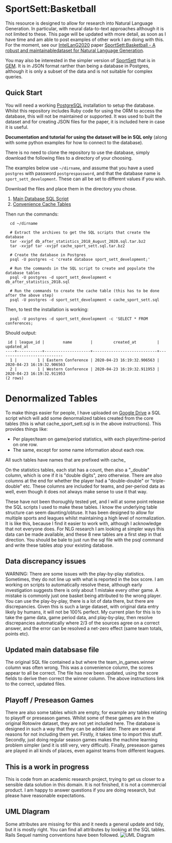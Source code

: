 # SportSett:Basketball

This resource is designed to allow for research into Natural Language Generation.  In particular, with neural data-to-text approaches although it is not limited to these.  This page will be updated with more detail, as soon as I have time and am able to post examples of other work I am doing with this.  For the moment, see our [IntelLanG2020](https://intellang.github.io/papers/) paper [SportSett:Basketball - A robust and maintainabledataset for Natural Language Generation](https://intellang.github.io/papers/5-IntelLanG_2020_paper_5.pdf).

You may also be interested in the simpler version of [SportSett](https://gem-benchmark.com/data_cards/sportsett_basketball) that is in [GEM](https://gem-benchmark.com/).  It is in JSON format rarther than being a database in Postgres, although it is only a subset of the data and is not suitable for complex queries.

## Quick Start
You will need a working [PostgreSQL](https://www.postgresql.org/) installation to setup the database.  Whilst this repository includes Ruby code for using the ORM to access the database, this will not be maintained or supported.  It was used to built the dataset and for creating JSON files for the paper, it is included here in case it is useful.

**Documentation and tutorial for using the dataset will be in SQL only** (along with some python examples for how to connect to the database).

There is no need to clone the repository to use the database, simply download the following files to a directory of your choosing.

The examples below use ```~/dirname```, and assume that you have a used ```postgres``` with password ```postgrespassword```, and that the database name is ```sport_sett_development```.  These can all be set to different values if you wish.

Download the files and place them in the directory you chose.
1. [Main Database SQL Script](https://drive.google.com/file/d/1m1ywZbMIsmOSV-2HUk7jzQ7rNIUeJOLC/view?usp=share_link)
2. [Convenience Cache Tables](https://drive.google.com/file/d/1CN74cxLrlBQpcStJIF1GQJO0TcTE6y2T/view?usp=share_link)

Then run the commands:
```
  cd ~/dirname
  
  # Extract the archives to get the SQL scripts that create the database
  tar -xvjpf db_after_statistics_2018_August_2020.sql.tar.bz2
  tar -xvjpf tar -xvjpf cache_sport_sett.sql.tar.bz2
  
  # Create the database in Postgres
  psql -U postgres -c 'create database sport_sett_development;'
  
  # Run the commands in the SQL script to create and populate the database tables
  psql -U postgres -d sport_sett_development < db_after_statistics_2018.sql
  
  # Run the commands to create the cache table (this has to be done after the above step)
  psql -U postgres -d sport_sett_development < cache_sport_sett.sql
```

Then, to test the installation is working:
```
  psql -U postgres -d sport_sett_development -c 'SELECT * FROM conferences;
```

Should output:
```
 id | league_id |        name        |         created_at         |         updated_at         
----+-----------+--------------------+----------------------------+----------------------------
  1 |         1 | Eastern Conference | 2020-04-23 16:19:32.906563 | 2020-04-23 16:19:32.906563
  2 |         1 | Western Conference | 2020-04-23 16:19:32.911953 | 2020-04-23 16:19:32.911953
(2 rows)
```

# Denormalized Tables
To make things easier for people, I have uploaded on [Google Drive](https://drive.google.com/file/d/1CN74cxLrlBQpcStJIF1GQJO0TcTE6y2T/view?usp=sharing) a SQL script which will add some denormalized tables created from the core tables (this is what cache_sport_sett.sql is in the above instructions).  This provides things like:

* Per player/team on game/period statistics, with each player/time-period on one row.
* The same, except for some name information about each row.

All such tables have names that are prefixed with cache_

On the statistics tables, each stat has a count, then also a "_double" column, which is one if it is "double digits", zero otherwise.  There are also columns at the end for whether the player had a "double-double" or "triple-double" etc.  These columns are included for teams, and per-period data as well, even though it does not always make sense to use it that way.

These have not been thoroughly tested yet, and I will at some point release the SQL scripts I used to make these tables.  I know the underlying table structure can seem daunting/obtuse.  It has been designed to allow for multiple sports and leagues whilst maintaining a high level of normalization.  It is like this, because I find it easier to work with, although I acknowledge that not everyone does.  For NLG research I am looking at simpler ways this data can be made available, and these 8 new tables are a first step in that direction.  You should be bale to just run the sql file with the psql command and write these tables atop your existing database.


## Data discrepancy issues
WARNING:  There are some issues with the play-by-play statistics.  Sometimes, they do not line up with what is reported in the box score.  I am working on scripts to automatically resolve these, although early investigation suggests there is only about 1 mistake every other game.  A mistake is commonly just one basket being attributed to the wrong player.  You can use the play-by-play, there is a lot of data there, but there are discrepancies.  Given this is such a large dataset, with original data entry likely by humans, it will not be 100% perfect.  My current plan for this is to take the game data, game period data, and play-by-play, then resolve discrepancies automatically where 2/3 of the sources agree on a correct answer, and the error can be resolved a net-zero effect (same team totals, points etc).

## Updated main databsase file
The original SQL file contained a but where the team_in_games.winner column was often wrong.  This was a convenience column, the scores appear to all be correct.  The file has now been updated, using the score fields to derive then correct the winner column.  The above instructions link to the correct, updated files.

## Playoff / Preseason Games
There are also some tables which are empty, for example any tables relating to playoff or preseason games.  Whilst some of these games are in the original Rotowire dataset, they are not yet included here.  The database is designed in such a way that they can be added later.  There are several reasons for not including them yet.  Firstly, it takes time to import this stuff.  Secondly, just doing regular season games makes the machine learning problem simpler (and it is still very, very difficult).  Finally, preseason games are played in all kinds of places, even against teams from different leagues.

## This is a work in progress
This is code from an academic research project, trying to get us closer to a sensible data solution in this domain.  It is not finished, it is not a commercial product.  I am happy to answer questions if you are doing research, but please have reasonable expectations.

## UML DIagram
Some attributes are missing for this and it needs a general update and tidy, but it is mostly right.  You can find all attributes by looking at the SQL tables.  Rails Sequel naming conventions have been followed.
![UML Diagram](https://raw.githubusercontent.com/nlgcat/sport_sett_basketball/master/class_diagram.png)
